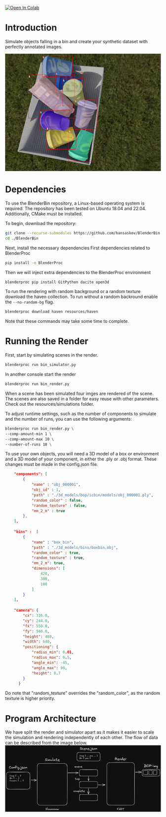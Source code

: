 

[![Open In Colab](https://colab.research.google.com/assets/colab-badge.svg)](https://colab.research.google.com/github/hansaskov/BlenderBin/blob/master/examples/colab.ipynb)
# Introduction

Simulate objects falling in a bin and create your synthetic dataset with perfectly annotated images.
<p align="center">
  <img  src="images/Coco-annotations.PNG">
</p>

# Dependencies

To use the BlenderBin repository, a Linux-based operating system is required. The repository has been tested on Ubuntu 18.04 and 22.04. Additionally, CMake must be installed.

To begin, download the repository:

```bash
git clone --recurse-submodules https://github.com/hansaskov/BlenderBin
cd ./BlenderBin
```

Next, install the necessary dependencies
First dependencies related to BlenderProc

```bash
pip install -e BlenderProc
```
Then we will inject extra dependencies to the BlenderProc environment
```bash
blenderproc pip install GitPython dacite open3d
```

To run the rendering with random background or a random texture download the haven collection. To run without a random backround enable the `--no-random-bg` flag.

```bash
blenderproc download haven resources/haven
```

Note that these commands may take some time to complete.

# Running the Render

First, start by simulating scenes in the render.

```bash
blenderproc run bin_simulator.py
```

In another console start the render

```bash
blenderproc run bin_render.py
```

When a scene has been simulated four imges are rendered of the scene. The scenes are also saved in a folder for easy reuse with other parameters. Check out the resources/simulations folder.

To adjust runtime settings, such as the number of components to simulate and the number of runs, you can use the following arguments:

```bash
blenderproc run bin_render.py \
--comp-amount-min 1 \
--comp-amount-max 10 \
--number-of-runs 10 \
```

To use your own objects, you will need a 3D model of a box or environment and a 3D model of your component, in either the .ply or .obj format. These changes must be made in the config.json file.

```json
    "components": [
        {
            "name" : "obj_000001",
            "obj_id" : 1,
            "path" : "./3d_models/bop/icbin/models/obj_000001.ply",
            "random_color" : false,
            "random_texture" : false,
            "mm_2_m" : true
        },
    ],

    "bins" :  [
        {
            "name" : "box_bin",
            "path" : "./3d_models/bins/boxbin.obj",
            "random_color" : true, 
            "random_texture" : true,
            "mm_2_m": true,
            "dimensions": [
                420,
                300,
                100
            ]
        }
    ],

    "camera": {
        "cx": 316.0,
        "cy": 244.0,
        "fx": 550.0,
        "fy": 540.0,
        "height": 480,
        "width": 640,
        "positioning": {
            "radius_min": 0.01,
            "radius_max": 0.5,
            "angle_min": -45,
            "angle_max": 90,
            "height": 0.7
        }
      }
```

Do note that "random_texture" overrides the "random_color", as the random texture is higher priority.

# Program Architecture

We have split the render and simulator apart as it makes it easier to scale the simulation and rendering independently of each other. The flow of data can be described from the image below.
![Dataflow](images/BlenderBin-dataflow.png)
